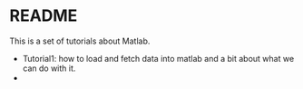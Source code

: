 README
======
This is a set of tutorials about Matlab.
- Tutorial1: how to load and fetch data into matlab and a bit about what we can do with it. 
-  

